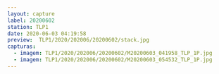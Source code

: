 ```yaml
---
layout: capture
label: 20200602
station: TLP1
date: 2020-06-03 04:19:58
preview:  TLP1/2020/202006/20200602/stack.jpg
capturas:
  - imagem: TLP1/2020/202006/20200602/M20200603_041958_TLP_1P.jpg
  - imagem: TLP1/2020/202006/20200602/M20200603_054532_TLP_1P.jpg
---
```

